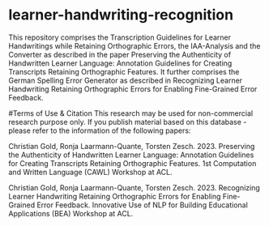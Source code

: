 # learner-handwriting-recognition

This repository comprises the Transcription Guidelines for Learner Handwritings while Retaining Orthographic Errors, the IAA-Analysis and the Converter as described in the paper Preserving the Authenticity of Handwritten Learner Language: Annotation Guidelines for Creating Transcripts Retaining Orthographic Features.
It further comprises the German Spelling Error Generator as described in Recognizing Learner Handwriting Retaining Orthographic Errors for Enabling Fine-Grained Error Feedback.

#Terms of Use & Citation
This research may be used for non-commercial research purpose only. If you publish material based on this database - please refer to the information of the following papers:

Christian Gold, Ronja Laarmann-Quante, Torsten Zesch. 2023. Preserving the Authenticity of Handwritten Learner Language: Annotation Guidelines for Creating Transcripts Retaining Orthographic Features. 1st Computation and Written Language (CAWL) Workshop at ACL.

Christian Gold, Ronja Laarmann-Quante, Torsten Zesch. 2023. Recognizing Learner Handwriting Retaining Orthographic Errors for Enabling Fine-Grained Error Feedback. Innovative Use of NLP for Building Educational Applications (BEA) Workshop at ACL.


